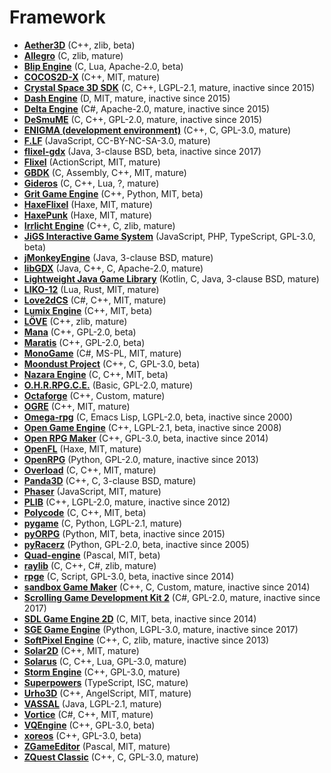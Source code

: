 [comment]: # (autogenerated content, do not edit)
# Framework

- **[Aether3D](../aether3d.md)** (C++, zlib, beta)
- **[Allegro](../allegro.md)** (C, zlib, mature)
- **[Blip Engine](../blip_engine.md)** (C, Lua, Apache-2.0, beta)
- **[COCOS2D-X](../cocos2d-x.md)** (C++, MIT, mature)
- **[Crystal Space 3D SDK](../crystal_space_3d_sdk.md)** (C, C++, LGPL-2.1, mature, inactive since 2015)
- **[Dash Engine](../dash_engine.md)** (D, MIT, mature, inactive since 2015)
- **[Delta Engine](../delta_engine.md)** (C#, Apache-2.0, mature, inactive since 2015)
- **[DeSmuME](../desmume.md)** (C, C++, GPL-2.0, mature, inactive since 2015)
- **[ENIGMA (development environment)](../enigma_development_environment.md)** (C++, C, GPL-3.0, mature)
- **[F.LF](../flf.md)** (JavaScript, CC-BY-NC-SA-3.0, mature)
- **[flixel-gdx](../flixel-gdx.md)** (Java, 3-clause BSD, beta, inactive since 2017)
- **[Flixel](../flixel.md)** (ActionScript, MIT, mature)
- **[GBDK](../gbdk.md)** (C, Assembly, C++, MIT, mature)
- **[Gideros](../gideros.md)** (C, C++, Lua, ?, mature)
- **[Grit Game Engine](../grit_game_engine.md)** (C++, Python, MIT, beta)
- **[HaxeFlixel](../haxeflixel.md)** (Haxe, MIT, mature)
- **[HaxePunk](../haxepunk.md)** (Haxe, MIT, mature)
- **[Irrlicht Engine](../irrlicht_engine.md)** (C++, C, zlib, mature)
- **[JiGS Interactive Game System](../jigs_interactive_game_system.md)** (JavaScript, PHP, TypeScript, GPL-3.0, beta)
- **[jMonkeyEngine](../jmonkeyengine.md)** (Java, 3-clause BSD, mature)
- **[libGDX](../libgdx.md)** (Java, C++, C, Apache-2.0, mature)
- **[Lightweight Java Game Library](../lightweight_java_game_library.md)** (Kotlin, C, Java, 3-clause BSD, mature)
- **[LIKO-12](../liko-12.md)** (Lua, Rust, MIT, mature)
- **[Love2dCS](../love2dcs.md)** (C#, C++, MIT, mature)
- **[Lumix Engine](../lumix_engine.md)** (C++, MIT, beta)
- **[LÖVE](../love.md)** (C++, zlib, mature)
- **[Mana](../mana.md)** (C++, GPL-2.0, beta)
- **[Maratis](../maratis.md)** (C++, GPL-2.0, beta)
- **[MonoGame](../monogame.md)** (C#, MS-PL, MIT, mature)
- **[Moondust Project](../moondust_project.md)** (C++, C, GPL-3.0, beta)
- **[Nazara Engine](../nazara_engine.md)** (C, C++, MIT, beta)
- **[O.H.R.RPG.C.E.](../ohrrpgce.md)** (Basic, GPL-2.0, mature)
- **[Octaforge](../octaforge.md)** (C++, Custom, mature)
- **[OGRE](../ogre.md)** (C++, MIT, mature)
- **[Omega-rpg](../omega-rpg.md)** (C, Emacs Lisp, LGPL-2.0, beta, inactive since 2000)
- **[Open Game Engine](../open_game_engine.md)** (C++, LGPL-2.1, beta, inactive since 2008)
- **[Open RPG Maker](../open_rpg_maker.md)** (C++, GPL-3.0, beta, inactive since 2014)
- **[OpenFL](../openfl.md)** (Haxe, MIT, mature)
- **[OpenRPG](../openrpg.md)** (Python, GPL-2.0, mature, inactive since 2013)
- **[Overload](../overload.md)** (C, C++, MIT, mature)
- **[Panda3D](../panda3d.md)** (C++, C, 3-clause BSD, mature)
- **[Phaser](../phaser.md)** (JavaScript, MIT, mature)
- **[PLIB](../plib.md)** (C++, LGPL-2.0, mature, inactive since 2012)
- **[Polycode](../polycode.md)** (C, C++, MIT, beta)
- **[pygame](../pygame.md)** (C, Python, LGPL-2.1, mature)
- **[pyORPG](../pyorpg.md)** (Python, MIT, beta, inactive since 2015)
- **[pyRacerz](../pyracerz.md)** (Python, GPL-2.0, beta, inactive since 2005)
- **[Quad-engine](../quad-engine.md)** (Pascal, MIT, beta)
- **[raylib](../raylib.md)** (C, C++, C#, zlib, mature)
- **[rpge](../rpge.md)** (C, Script, GPL-3.0, beta, inactive since 2014)
- **[sandbox Game Maker](../sandbox_game_maker.md)** (C++, C, Custom, mature, inactive since 2014)
- **[Scrolling Game Development Kit 2](../scrolling_game_development_kit_2.md)** (C#, GPL-2.0, mature, inactive since 2017)
- **[SDL Game Engine 2D](../sdl_game_engine_2d.md)** (C, MIT, beta, inactive since 2014)
- **[SGE Game Engine](../sge_game_engine.md)** (Python, LGPL-3.0, mature, inactive since 2017)
- **[SoftPixel Engine](../softpixel_engine.md)** (C++, C, zlib, mature, inactive since 2013)
- **[Solar2D](../solar2d.md)** (C++, MIT, mature)
- **[Solarus](../solarus.md)** (C, C++, Lua, GPL-3.0, mature)
- **[Storm Engine](../storm_engine.md)** (C++, GPL-3.0, mature)
- **[Superpowers](../superpowers.md)** (TypeScript, ISC, mature)
- **[Urho3D](../urho3d.md)** (C++, AngelScript, MIT, mature)
- **[VASSAL](../vassal.md)** (Java, LGPL-2.1, mature)
- **[Vortice](../vortice.md)** (C#, C++, MIT, mature)
- **[VQEngine](../vqengine.md)** (C++, GPL-3.0, beta)
- **[xoreos](../xoreos.md)** (C++, GPL-3.0, beta)
- **[ZGameEditor](../zgameeditor.md)** (Pascal, MIT, mature)
- **[ZQuest Classic](../zquest_classic.md)** (C++, C, GPL-3.0, mature)
